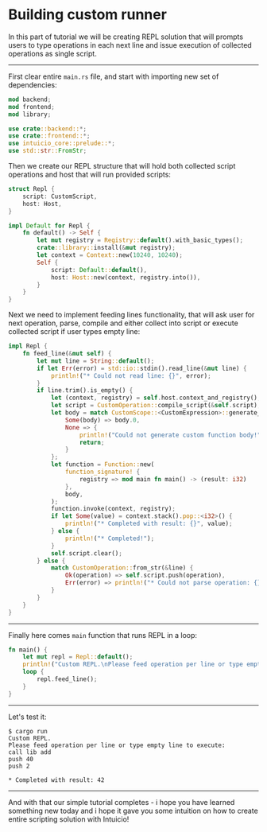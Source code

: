 # Building custom runner

In this part of tutorial we will be creating REPL solution that will prompts users to type operations in each next line and issue execution of collected operations as single script.

---

First clear entire `main.rs` file, and start with importing new set of dependencies:
```rust
mod backend;
mod frontend;
mod library;

use crate::backend::*;
use crate::frontend::*;
use intuicio_core::prelude::*;
use std::str::FromStr;
```
Then we create our REPL structure that will hold both collected script operations and host that will run provided scripts:
```rust
struct Repl {
    script: CustomScript,
    host: Host,
}

impl Default for Repl {
    fn default() -> Self {
        let mut registry = Registry::default().with_basic_types();
        crate::library::install(&mut registry);
        let context = Context::new(10240, 10240);
        Self {
            script: Default::default(),
            host: Host::new(context, registry.into()),
        }
    }
}
```
Next we need to implement feeding lines functionality, that will ask user for next operation, parse, compile and either collect into script or execute collected script if user types empty line:
```rust
impl Repl {
    fn feed_line(&mut self) {
        let mut line = String::default();
        if let Err(error) = std::io::stdin().read_line(&mut line) {
            println!("* Could not read line: {}", error);
        }
        if line.trim().is_empty() {
            let (context, registry) = self.host.context_and_registry();
            let script = CustomOperation::compile_script(&self.script);
            let body = match CustomScope::<CustomExpression>::generate_function_body(script, ()) {
                Some(body) => body.0,
                None => {
                    println!("Could not generate custom function body!");
                    return;
                }
            };
            let function = Function::new(
                function_signature! {
                    registry => mod main fn main() -> (result: i32)
                },
                body,
            );
            function.invoke(context, registry);
            if let Some(value) = context.stack().pop::<i32>() {
                println!("* Completed with result: {}", value);
            } else {
                println!("* Completed!");
            }
            self.script.clear();
        } else {
            match CustomOperation::from_str(&line) {
                Ok(operation) => self.script.push(operation),
                Err(error) => println!("* Could not parse operation: {}", error),
            }
        }
    }
}
```

---

Finally here comes `main` function that runs REPL in a loop:
```rust
fn main() {
    let mut repl = Repl::default();
    println!("Custom REPL.\nPlease feed operation per line or type empty line to execute:");
    loop {
        repl.feed_line();
    }
}
```

---

Let's test it:
```text
$ cargo run
Custom REPL.
Please feed operation per line or type empty line to execute:
call lib add
push 40
push 2

* Completed with result: 42
```

---

And with that our simple tutorial completes - i hope you have learned something new today and i hope it gave you some intuition on how to create entire scripting solution with Intuicio!